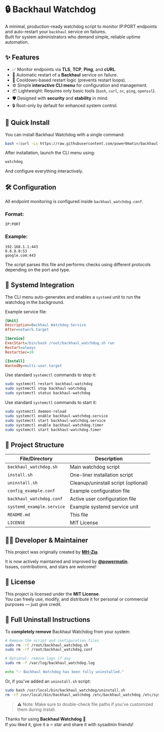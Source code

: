 
# 🔒 Backhaul Watchdog

A minimal, production-ready watchdog script to monitor IP:PORT endpoints and auto-restart your `backhaul` service on failures.  
Built for system administrators who demand simple, reliable uptime automation.


## ✨ Features

- ✅ Monitor endpoints via **TLS**, **TCP**, **Ping**, and **cURL**.
- 🔁 Automatic restart of a **Backhaul** service on failure.
- 🧠 Cooldown-based restart logic (prevents restart loops).
- ⚙️ Simple **interactive CLI menu** for configuration and management.
- 📦 Lightweight: Requires only basic tools (`bash`, `curl`, `nc`, `ping`, `openssl`).
- 🛡️ Designed with **security** and **stability** in mind.
- 🔒 Root-only by default for enhanced system control.


## 🚀 Quick Install

You can install Backhaul Watchdog with a single command:

```bash
bash <(curl -Ls https://raw.githubusercontent.com/power0matin/backhaul-watchdog/main/install.sh)
```

After installation, launch the CLI menu using:

```bash
watchdog
```

And configure everything interactively.


## 🛠 Configuration

All endpoint monitoring is configured inside `backhaul_watchdog.conf`.

### Format:
```text
IP:PORT
```

### Example:
```text
192.168.1.1:443
8.8.8.8:53
google.com:443
```

The script parses this file and performs checks using different protocols depending on the port and type.


## 🔁 Systemd Integration

The CLI menu auto-generates and enables a `systemd` unit to run the watchdog in the background.

Example service file:

```ini
[Unit]
Description=Backhaul Watchdog Service
After=network.target

[Service]
ExecStart=/bin/bash /root/backhaul_watchdog.sh run
Restart=always
RestartSec=10

[Install]
WantedBy=multi-user.target
```

Use standard `systemctl` commands to stop it:

```bash
sudo systemctl restart backhaul-watchdog
sudo systemctl stop backhaul-watchdog
sudo systemctl status backhaul-watchdog
```

Use standard `systemctl` commands to start it:

```bash
sudo systemctl daemon-reload
sudo systemctl enable backhaul-watchdog.service
sudo systemctl start backhaul-watchdog.service
sudo systemctl enable backhaul-watchdog.timer
sudo systemctl start backhaul-watchdog.timer
```


## 📂 Project Structure

| File/Directory            | Description                            |
| ------------------------- | -------------------------------------- |
| `backhaul_watchdog.sh`    | Main watchdog script                   |
| `install.sh`              | One-liner installation script          |
| `uninstall.sh`            | Cleanup/uninstall script (optional)    |
| `config_example.conf`     | Example configuration file             |
| `backhaul_watchdog.conf`  | Active user configuration file         |
| `systemd_example.service` | Example systemd service unit           |
| `README.md`               | This file                              |
| `LICENSE`                 | MIT License                            |


## 👨‍💻 Developer & Maintainer

This project was originally created by [**MH-Zia**](https://github.com/MH-Zia).

It is now actively maintained and improved by [**@powermatin**](https://github.com/power0matin).  
Issues, contributions, and stars are welcome!


## 📜 License

This project is licensed under the **MIT License**.  
You can freely use, modify, and distribute it for personal or commercial purposes — just give credit.


## 🧹 Full Uninstall Instructions

To **completely remove** Backhaul Watchdog from your system:

```bash
# Remove the script and configuration files
sudo rm -rf /root/backhaul_watchdog.sh
sudo rm -rf /root/backhaul_watchdog.conf

# Optional: remove logs if any
sudo rm -f /var/log/backhaul_watchdog.log

echo "✅ Backhaul Watchdog has been fully uninstalled."
```

Or, if you've added an `uninstall.sh` script:

```bash
sudo bash /usr/local/bin/backhaul_watchdog/uninstall.sh
rm -rf /usr/local/bin/backhaul_watchdog /etc/backhaul_watchdog /etc/systemd/system/backhaul-watchdog.*
```


> ⚠️ Note: Make sure to double-check file paths if you've customized them during install.


Thanks for using **Backhaul Watchdog** 🙌  
If you liked it, give it a ⭐️ star and share it with sysadmin friends!

